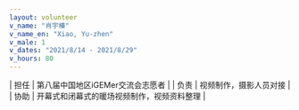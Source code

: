 ```yaml
---
layout: volunteer
v_name: "肖宇榛"
v_name_en: "Xiao, Yu-zhen"
v_male: 1
v_dates: "2021/8/14 - 2021/8/29"
v_hours: 80
---
```



| 担任 | 第八届中国地区iGEMer交流会志愿者 |
| 负责 | 视频制作，摄影人员对接  |
| 协助 | 开幕式和闭幕式的暖场视频制作，视频资料整理 |